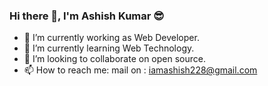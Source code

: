 ### Hi there 👋, I'm Ashish Kumar 😎


- 🔭 I’m currently working as Web Developer.
- 🌱 I’m currently learning Web Technology.
- 👯 I’m looking to collaborate on open source. 
- 📫 How to reach me: mail on : iamashish228@gmail.com 
